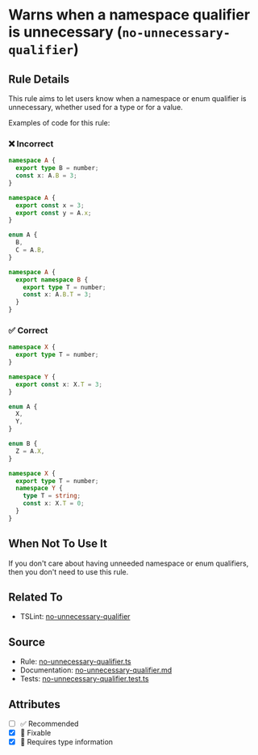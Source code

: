 # Warns when a namespace qualifier is unnecessary (`no-unnecessary-qualifier`)

## Rule Details

This rule aims to let users know when a namespace or enum qualifier is unnecessary,
whether used for a type or for a value.

Examples of code for this rule:

<!--tabs-->

### ❌ Incorrect

```ts
namespace A {
  export type B = number;
  const x: A.B = 3;
}
```

```ts
namespace A {
  export const x = 3;
  export const y = A.x;
}
```

```ts
enum A {
  B,
  C = A.B,
}
```

```ts
namespace A {
  export namespace B {
    export type T = number;
    const x: A.B.T = 3;
  }
}
```

### ✅ Correct

```ts
namespace X {
  export type T = number;
}

namespace Y {
  export const x: X.T = 3;
}
```

```ts
enum A {
  X,
  Y,
}

enum B {
  Z = A.X,
}
```

```ts
namespace X {
  export type T = number;
  namespace Y {
    type T = string;
    const x: X.T = 0;
  }
}
```

## When Not To Use It

If you don't care about having unneeded namespace or enum qualifiers, then you don't need to use this rule.

## Related To

- TSLint: [no-unnecessary-qualifier](https://palantir.github.io/tslint/rules/no-unnecessary-qualifier/)

## Source

- Rule: [no-unnecessary-qualifier.ts](https://github.com/typescript-eslint/typescript-eslint/blob/main/packages/eslint-plugin/src/rules/no-unnecessary-qualifier.ts)
- Documentation: [no-unnecessary-qualifier.md](https://github.com/typescript-eslint/typescript-eslint/blob/main/packages/eslint-plugin/docs/rules/no-unnecessary-qualifier.md)
- Tests: [no-unnecessary-qualifier.test.ts](https://github.com/typescript-eslint/typescript-eslint/blob/main/packages/eslint-plugin/tests/rules/no-unnecessary-qualifier.test.ts)

## Attributes

- [ ] ✅ Recommended
- [x] 🔧 Fixable
- [x] 💭 Requires type information

